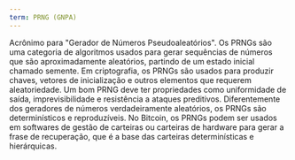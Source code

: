 ```yaml
---
term: PRNG (GNPA)
---
```


Acrônimo para "Gerador de Números Pseudoaleatórios". Os PRNGs são uma categoria de algoritmos usados para gerar sequências de números que são aproximadamente aleatórios, partindo de um estado inicial chamado semente. Em criptografia, os PRNGs são usados para produzir chaves, vetores de inicialização e outros elementos que requerem aleatoriedade. Um bom PRNG deve ter propriedades como uniformidade de saída, imprevisibilidade e resistência a ataques preditivos. Diferentemente dos geradores de números verdadeiramente aleatórios, os PRNGs são determinísticos e reproduzíveis. No Bitcoin, os PRNGs podem ser usados em softwares de gestão de carteiras ou carteiras de hardware para gerar a frase de recuperação, que é a base das carteiras determinísticas e hierárquicas.